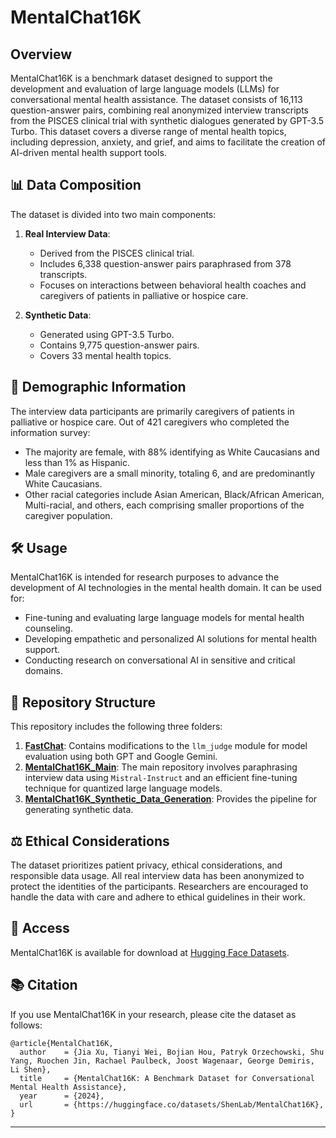 
# MentalChat16K

## Overview
MentalChat16K is a benchmark dataset designed to support the development and evaluation of large language models (LLMs) for conversational mental health assistance. The dataset consists of 16,113 question-answer pairs, combining real anonymized interview transcripts from the PISCES clinical trial with synthetic dialogues generated by GPT-3.5 Turbo. This dataset covers a diverse range of mental health topics, including depression, anxiety, and grief, and aims to facilitate the creation of AI-driven mental health support tools.

## 📊 Data Composition
The dataset is divided into two main components:
1. **Real Interview Data**: 
   - Derived from the PISCES clinical trial.
   - Includes 6,338 question-answer pairs paraphrased from 378 transcripts.
   - Focuses on interactions between behavioral health coaches and caregivers of patients in palliative or hospice care.

2. **Synthetic Data**:
   - Generated using GPT-3.5 Turbo.
   - Contains 9,775 question-answer pairs.
   - Covers 33 mental health topics.

## 👥 Demographic Information
The interview data participants are primarily caregivers of patients in palliative or hospice care. Out of 421 caregivers who completed the information survey:
- The majority are female, with 88% identifying as White Caucasians and less than 1% as Hispanic.
- Male caregivers are a small minority, totaling 6, and are predominantly White Caucasians.
- Other racial categories include Asian American, Black/African American, Multi-racial, and others, each comprising smaller proportions of the caregiver population.

## 🛠️ Usage
MentalChat16K is intended for research purposes to advance the development of AI technologies in the mental health domain. It can be used for:
- Fine-tuning and evaluating large language models for mental health counseling.
- Developing empathetic and personalized AI solutions for mental health support.
- Conducting research on conversational AI in sensitive and critical domains.

## 📁 Repository Structure 

This repository includes the following three folders:

1. **[FastChat](https://github.com/ChiaPatricia/FastChat/tree/a85e4ec8975667eb3395d8350fdcc18ae13e879d)**: Contains modifications to the `llm_judge` module for model evaluation using both GPT and Google Gemini.
2. **[MentalChat16K_Main](https://github.com/ChiaPatricia/MentalChat16K_Main)**: The main repository involves paraphrasing interview data using `Mistral-Instruct` and an efficient fine-tuning technique for quantized large language models.
3. **[MentalChat16K_Synthetic_Data_Generation](https://github.com/ChiaPatricia/MentalChat16K_Synthetic_Data_Generation)**: Provides the pipeline for generating synthetic data.

## ⚖️ Ethical Considerations
The dataset prioritizes patient privacy, ethical considerations, and responsible data usage. All real interview data has been anonymized to protect the identities of the participants. Researchers are encouraged to handle the data with care and adhere to ethical guidelines in their work.

## 🔗 Access
MentalChat16K is available for download at [Hugging Face Datasets](https://huggingface.co/datasets/ShenLab/MentalChat16K).

## 📚 Citation
If you use MentalChat16K in your research, please cite the dataset as follows:
```
@article{MentalChat16K,
  author    = {Jia Xu, Tianyi Wei, Bojian Hou, Patryk Orzechowski, Shu Yang, Ruochen Jin, Rachael Paulbeck, Joost Wagenaar, George Demiris, Li Shen},
  title     = {MentalChat16K: A Benchmark Dataset for Conversational Mental Health Assistance},
  year      = {2024},
  url       = {https://huggingface.co/datasets/ShenLab/MentalChat16K},
}
```

---
